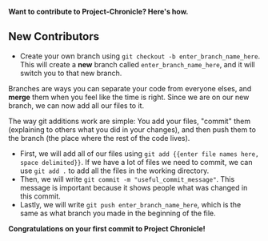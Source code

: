 **Want to contribute to Project-Chronicle? Here's how.**

## New Contributors

* Create your own branch using `git checkout -b enter_branch_name_here`. This will create a **new** branch called `enter_branch_name_here`, and it will switch you to that new branch.
  
Branches are ways you can separate your code from everyone elses, and **merge** them when you feel like the time is right. Since we are on our new branch, we can now add all our files to it.

The way git additions work are simple: You add your files, "commit" them (explaining to others what you did in your changes), and then push them to the branch (the place where the rest of the code lives).

* First, we will add all of our files using `git add {{enter file names here, space delimited}}`. If we have a lot of files we need to commit, we can use `git add .` to add all the files in the working directory.
* Then, we will write `git commit -m "useful_commit_message"`. This message is important because it shows people what was changed in this commit.
* Lastly, we will write `git push enter_branch_name_here`, which is the same as what branch you made in the beginning of the file.

**Congratulations on your first commit to Project Chronicle!**


